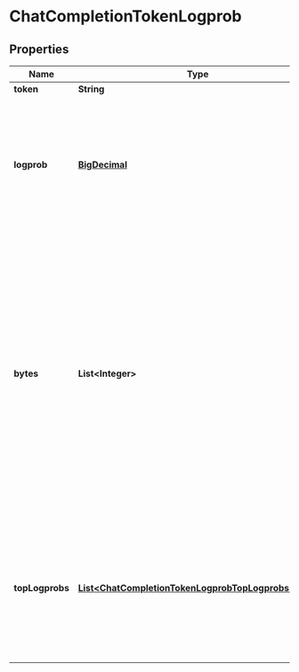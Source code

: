 

# ChatCompletionTokenLogprob

## Properties

Name | Type | Description | Notes
------------ | ------------- | ------------- | -------------
**token** | **String** | The token. | 
**logprob** | [**BigDecimal**](BigDecimal.md) | The log probability of this token, if it is within the top 20 most likely tokens. Otherwise, the value &#x60;-9999.0&#x60; is used to signify that the token is very unlikely. | 
**bytes** | **List&lt;Integer&gt;** | A list of integers representing the UTF-8 bytes representation of the token. Useful in instances where characters are represented by multiple tokens and their byte representations must be combined to generate the correct text representation. Can be &#x60;null&#x60; if there is no bytes representation for the token. | 
**topLogprobs** | [**List&lt;ChatCompletionTokenLogprobTopLogprobsInner&gt;**](ChatCompletionTokenLogprobTopLogprobsInner.md) | List of the most likely tokens and their log probability, at this token position. In rare cases, there may be fewer than the number of requested &#x60;top_logprobs&#x60; returned. | 




